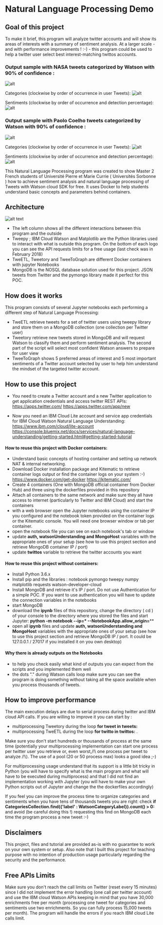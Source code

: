 # Natural Language Processing Demo
## Goal of this project
To make it brief, this program will analyze twitter accounts and will show its areas of interests with a summary of sentiment analysis. At a larger scale -and with performance improvements ! :-) -  this program could be used to help a twitter user select best interest-matching twittos accounts.

### Output sample with NASA tweets categorized by Watson with 90% of confidence :
![alt](https://raw.githubusercontent.com/Rodrigues-Alexandre/Natural-Language-Understanding/master/IMG/Graph%20input.png)

Categories (clockwise by order of occurrence in user Tweets):
![alt](https://raw.githubusercontent.com/Rodrigues-Alexandre/Natural-Language-Understanding/master/IMG/Graph%20categories.png)

Sentiments (clockwise by order of occurrence and detection percentage):
![alt](https://raw.githubusercontent.com/Rodrigues-Alexandre/Natural-Language-Understanding/master/IMG/Graph%20sentiments.png)


### Output sample with Paolo Coelho tweets categorized by Watson with 90% of confidence :
![alt](https://raw.githubusercontent.com/Rodrigues-Alexandre/Natural-Language-Understanding/master/IMG/Graph%20input%20Paolo.png)

Categories (clockwise by order of occurrence in user Tweets):
![alt](https://raw.githubusercontent.com/Rodrigues-Alexandre/Natural-Language-Understanding/master/IMG/Graph%20categories%20Paolo.png)

Sentiments (clockwise by order of occurrence and detection percentage):
![alt](https://raw.githubusercontent.com/Rodrigues-Alexandre/Natural-Language-Understanding/master/IMG/Graph%20sentiments%20paolo.png)

This Natural Language Processing program was created to show Master 2 French students of Université Pierre et Marie Currie ( Universités Sorbonne ) how to achieve sentiment analysis and natural language processing of Tweets with Watson cloud SDK for free. It uses Docker to help students understand basic concepts and parameters behind containers.

## Architecture
![alt text](https://raw.githubusercontent.com/Rodrigues-Alexandre/Natural-Language-Understanding/master/IMG/architecture.png)
- The left column shows all the different interactions between this program and the outside
- Tweepy ; IBM Cloud Watson and Matplotlib are the Python libraries used to interact with what is outside this program. On the bottom of each logo you can see the API requests limits for a free usage (last check was in February 2018)
- TweETL, Tweetory and TweeToGraph are different Docker containers with jupyter Notebooks
- MongoDB is the NOSQL database solution used for this project. JSON tweets from Twitter and the pymongo library made it perfect for this POC.

## How does it works
This program consists of several Jupyter notebooks each performing a different step of Natural Language Processing:
- TweETL retrieve tweets for a set of twitter users using tweepy library and store them on a MongoDB collection (one collection per Twitter user)
- Tweetory retrieve new tweets stored in MongoDB and will request Watson to classify them and perform sentiment analysis. The second part of the script will select most confident Watson answers to prepare for user view
- TweeToGraph shows 5 preferred areas of interest and 5 most important sentiments of a Twitter account selected by user to help him understand the mindset of the targeted twitter account.

## How to use this project
- You need to create a Twitter account and a new Twitter application to get application credentials and access twitter REST APIs:
https://apps.twitter.com/
https://apps.twitter.com/app/new

- Now you need an IBM Cloud Lite account and service app credentials for IBM Cloud Watson Natural Language Understanding:
https://www.ibm.com/cloud/lite-account
https://console.bluemix.net/docs/services/natural-language-understanding/getting-started.html#getting-started-tutorial

#### How to reuse this project with Docker containers:
- Understand basic concepts of hosting container and setting up network NAT & internal networking.
- Download Docker installation package and  Kitematic to retrieve container logs output or find the container logs on your system :-)
https://www.docker.com/get-docker https://kitematic.com/
- Create 4 containers (One with MongoDB official container from Docker Hub) and three using the dockerfiles provided in this repository
- Attach all containers to the same network and make sure they all have access to internet (particularly to Twitter and IBM Cloud) and start the containers
- with a web browser open the Jupyter notebooks using the container IP you configured and the notebook token provided on the container logs or the Kitematic console. You will need one browser window or tab per container.
- open the notebook file you can see on each notebook's tab or window
- update **auth, watsonUnderstanding and MongoHost** variables with the appropriate ones of your setup (see how to use this project section and retrieve MongoDB container IP / port)
- update **twittos** variable to retrieve the twitter accounts you want

#### How to reuse this project without containers:
- Install Python 3.6.x
- Install pip and the libraries : notebook pymongo tweepy numpy matplotlib requests watson-developer-cloud
- Install MongoDB and retrieve it's IP / port. Do not use Authentication for a simple POC. If you want to use authentication you will have to update the connection variables in the notebooks
- start MongoDB
- download the **ipynb** files of this repository, change the directory ( cd ) of your console to the directory where you stored the files and start Jupyter: **python -m notebook --ip=\* --NotebookApp.allow_origin=****
- open all **ipynb** files and update **auth, watsonUnderstanding and MongoHost** variables with the appropriate ones of your setup (see how to use this project section and retrieve MongoDB IP / port. It could be 127.0.0.1 / 27017 if you installed it on you own desktop)

#### Why there is already outputs on the Notebooks
- to help you check easily what kind of outputs you can expect from the scripts and you implemented them well
- the dots "." during Watson calls loop make sure you can see the program is doing something without taking all the space available when you process thousands of tweets.

## How to improve performance
The main execution delays are due to serial process during twitter and IBM cloud API calls. If you are willing to improve it you can start by :
- multiprocessing Tweetory during the loop **for tweet in tweets:**
- multiprocessing TweETL during the loop **for twitto in twittos:** .

Make sure you don't start hundreds or thousands of process at the same time (potentially your multiprocessing implementation can start one process per twitter user you retrieve or, even worst,/!\\ one process per tweet to analyze /!\\). The use of a pool (20 or 50 process max) looks a good idea ;-)

For multiprocessing usage understand that its support is a little bit tricky in Python (you will have to specify what is the main program and what will have to be executed during multiprocess) and that I did not find an implementation working with Jupyter (you will have to make your own Python scripts out of Jupyter and change the the dockerfiles accordingly)

If you feel you can improve the process time to organize categories and sentiments when you have tens of thousands tweets you are right: check **if CategoriesCollection.find({'label' : WatsonCategoryLabel}).count() > 0:** and avoid (be careful doing this !) requesting this find on MongoDB each time the program process a new tweet :-)

## Disclaimers
This project, files and tutorial are provided as-is with no guarantee to work on your own system or setup. Also note that I built this project for teaching purpose with no intention of production usage particularly regarding the security and the performance.

## Free APIs Limits
Make sure you don't reach the call limits on Twitter (reset every 15 minutes) since I did not implement the error handling (one call per twitter account) and use the IBM cloud Watson APIs keeping in mind that you have 30,000 enrichments free per month (processing one tweet for categories and sentiments use two enrichments. So you can fully process 15,000 tweets per month). The program will handle the errors if you reach IBM cloud Lite calls limit.
